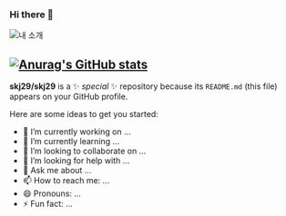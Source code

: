 ### Hi there 👋
![내 소개](https://capsule-render.vercel.app/api?type=rounded&height=300&color=gradient&text=크리에이터%20%20개발자%20심규진입니다&fontAlign=50&fontSize=50)



[![Anurag's GitHub stats](https://github-readme-stats.vercel.app/api?username=skj29)](https://github.com/anuraghazra/github-readme-stats)
---
**skj29/skj29** is a ✨ _special_ ✨ repository because its `README.md` (this file) appears on your GitHub profile.

Here are some ideas to get you started:

- 🔭 I’m currently working on ...
- 🌱 I’m currently learning ...
- 👯 I’m looking to collaborate on ...
- 🤔 I’m looking for help with ...
- 💬 Ask me about ...
- 📫 How to reach me: ...
- 😄 Pronouns: ...
- ⚡ Fun fact: ...

